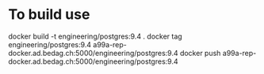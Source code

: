 # To build use

docker build -t engineering/postgres:9.4 .
docker tag engineering/postgres:9.4 a99a-rep-docker.ad.bedag.ch:5000/engineering/postgres:9.4
docker push a99a-rep-docker.ad.bedag.ch:5000/engineering/postgres:9.4
